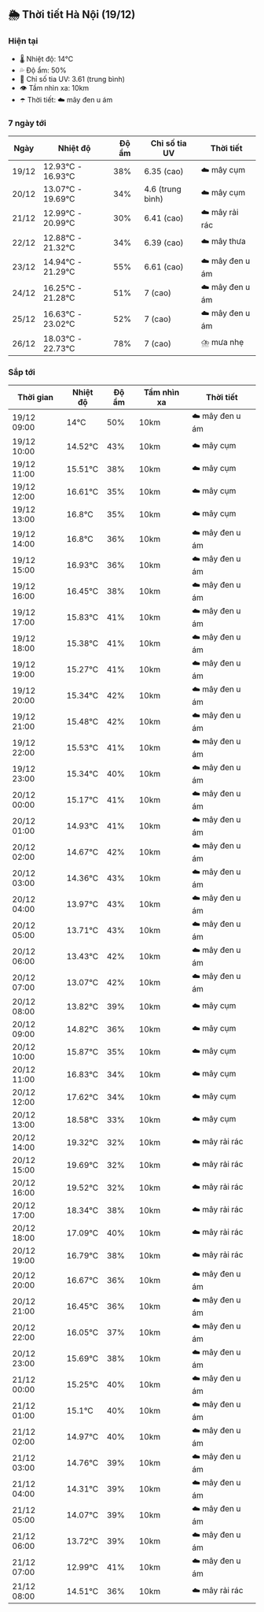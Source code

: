 ## 🌦️ Thời tiết Hà Nội (19/12)

### Hiện tại

- 🌡️ Nhiệt độ: 14℃
- 💦 Độ ẩm: 50%
- 🌟 Chỉ số tia UV: 3.61 (trung bình)
- 👁️ Tầm nhìn xa: 10km
- ☂️ Thời tiết: ☁️ mây đen u ám

### 7 ngày tới

| Ngày | Nhiệt độ | Độ ẩm | Chỉ số tia UV | Thời tiết |
| --- | --- | --- | --- | --- |
| 19/12 | 12.93℃ - 16.93℃ | 38% | 6.35 (cao) | ☁️ mây cụm |
| 20/12 | 13.07℃ - 19.69℃ | 34% | 4.6 (trung bình) | ☁️ mây cụm |
| 21/12 | 12.99℃ - 20.99℃ | 30% | 6.41 (cao) | ☁️ mây rải rác |
| 22/12 | 12.88℃ - 21.32℃ | 34% | 6.39 (cao) | ☁️ mây thưa |
| 23/12 | 14.94℃ - 21.29℃ | 55% | 6.61 (cao) | ☁️ mây đen u ám |
| 24/12 | 16.25℃ - 21.28℃ | 51% | 7 (cao) | ☁️ mây đen u ám |
| 25/12 | 16.63℃ - 23.02℃ | 52% | 7 (cao) | ☁️ mây đen u ám |
| 26/12 | 18.03℃ - 22.73℃ | 78% | 7 (cao) | ⛈️ mưa nhẹ |

### Sắp tới

| Thời gian | Nhiệt độ | Độ ẩm | Tầm nhìn xa | Thời tiết |
| --- | --- | --- | --- | --- |
| 19/12 09:00 | 14℃ | 50% | 10km | ☁️ mây đen u ám |
| 19/12 10:00 | 14.52℃ | 43% | 10km | ☁️ mây cụm |
| 19/12 11:00 | 15.51℃ | 38% | 10km | ☁️ mây cụm |
| 19/12 12:00 | 16.61℃ | 35% | 10km | ☁️ mây cụm |
| 19/12 13:00 | 16.8℃ | 35% | 10km | ☁️ mây cụm |
| 19/12 14:00 | 16.8℃ | 36% | 10km | ☁️ mây đen u ám |
| 19/12 15:00 | 16.93℃ | 36% | 10km | ☁️ mây đen u ám |
| 19/12 16:00 | 16.45℃ | 38% | 10km | ☁️ mây đen u ám |
| 19/12 17:00 | 15.83℃ | 41% | 10km | ☁️ mây đen u ám |
| 19/12 18:00 | 15.38℃ | 41% | 10km | ☁️ mây đen u ám |
| 19/12 19:00 | 15.27℃ | 41% | 10km | ☁️ mây đen u ám |
| 19/12 20:00 | 15.34℃ | 42% | 10km | ☁️ mây đen u ám |
| 19/12 21:00 | 15.48℃ | 42% | 10km | ☁️ mây đen u ám |
| 19/12 22:00 | 15.53℃ | 41% | 10km | ☁️ mây đen u ám |
| 19/12 23:00 | 15.34℃ | 40% | 10km | ☁️ mây đen u ám |
| 20/12 00:00 | 15.17℃ | 41% | 10km | ☁️ mây đen u ám |
| 20/12 01:00 | 14.93℃ | 41% | 10km | ☁️ mây đen u ám |
| 20/12 02:00 | 14.67℃ | 42% | 10km | ☁️ mây đen u ám |
| 20/12 03:00 | 14.36℃ | 43% | 10km | ☁️ mây đen u ám |
| 20/12 04:00 | 13.97℃ | 43% | 10km | ☁️ mây đen u ám |
| 20/12 05:00 | 13.71℃ | 43% | 10km | ☁️ mây đen u ám |
| 20/12 06:00 | 13.43℃ | 42% | 10km | ☁️ mây đen u ám |
| 20/12 07:00 | 13.07℃ | 42% | 10km | ☁️ mây đen u ám |
| 20/12 08:00 | 13.82℃ | 39% | 10km | ☁️ mây cụm |
| 20/12 09:00 | 14.82℃ | 36% | 10km | ☁️ mây cụm |
| 20/12 10:00 | 15.87℃ | 35% | 10km | ☁️ mây cụm |
| 20/12 11:00 | 16.83℃ | 34% | 10km | ☁️ mây cụm |
| 20/12 12:00 | 17.62℃ | 34% | 10km | ☁️ mây cụm |
| 20/12 13:00 | 18.58℃ | 33% | 10km | ☁️ mây cụm |
| 20/12 14:00 | 19.32℃ | 32% | 10km | ☁️ mây rải rác |
| 20/12 15:00 | 19.69℃ | 32% | 10km | ☁️ mây rải rác |
| 20/12 16:00 | 19.52℃ | 32% | 10km | ☁️ mây rải rác |
| 20/12 17:00 | 18.34℃ | 38% | 10km | ☁️ mây rải rác |
| 20/12 18:00 | 17.09℃ | 40% | 10km | ☁️ mây rải rác |
| 20/12 19:00 | 16.79℃ | 38% | 10km | ☁️ mây rải rác |
| 20/12 20:00 | 16.67℃ | 36% | 10km | ☁️ mây đen u ám |
| 20/12 21:00 | 16.45℃ | 36% | 10km | ☁️ mây đen u ám |
| 20/12 22:00 | 16.05℃ | 37% | 10km | ☁️ mây đen u ám |
| 20/12 23:00 | 15.69℃ | 38% | 10km | ☁️ mây đen u ám |
| 21/12 00:00 | 15.25℃ | 40% | 10km | ☁️ mây đen u ám |
| 21/12 01:00 | 15.1℃ | 40% | 10km | ☁️ mây đen u ám |
| 21/12 02:00 | 14.97℃ | 40% | 10km | ☁️ mây đen u ám |
| 21/12 03:00 | 14.76℃ | 39% | 10km | ☁️ mây đen u ám |
| 21/12 04:00 | 14.31℃ | 39% | 10km | ☁️ mây đen u ám |
| 21/12 05:00 | 14.07℃ | 39% | 10km | ☁️ mây đen u ám |
| 21/12 06:00 | 13.72℃ | 39% | 10km | ☁️ mây đen u ám |
| 21/12 07:00 | 12.99℃ | 41% | 10km | ☁️ mây đen u ám |
| 21/12 08:00 | 14.51℃ | 36% | 10km | ☁️ mây rải rác |
